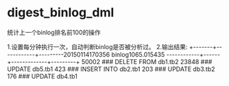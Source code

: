 # digest_binlog_dml
统计上一个binlog排名前100的操作

1.设置每分钟执行一次，自动判断binlog是否被分析过。
2.输出结果:
+-------+------------+---------20150114170356 binlog1065.015435 ------------+------+-------------+---------+
  50002 ### DELETE FROM db1.tb2
  23848 ### UPDATE db5.tb1
    423 ### INSERT INTO db2.tb1
    203 ### UPDATE db3.tb2
    176 ### UPDATE db4.tb1
    
